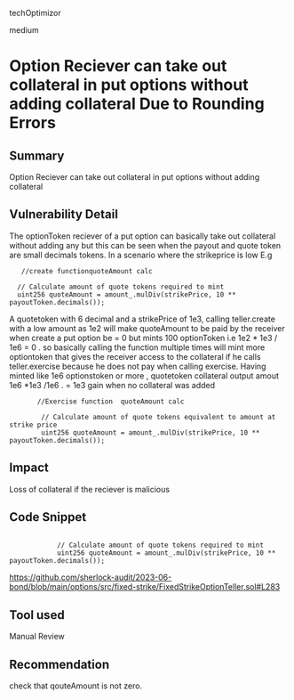 techOptimizor

medium

# Option Reciever can take out collateral in put options without adding collateral Due to Rounding Errors

## Summary
Option Reciever can take out collateral in put options without adding collateral 

## Vulnerability Detail
The optionToken reciever of a put option can basically take out collateral without adding any but this can be seen when the payout and quote token are  small decimals tokens. 
In a scenario where the strikeprice is low E.g

```solidity
   //create functionquoteAmount calc

  // Calculate amount of quote tokens required to mint
  uint256 quoteAmount = amount_.mulDiv(strikePrice, 10 ** payoutToken.decimals());
``` 
 A quotetoken with 6 decimal and a strikePrice of 1e3, calling teller.create with a low amount as 1e2 will make quoteAmount to be paid by the receiver when create a put option be = 0 but mints 100 optionToken i.e 1e2 * 1e3 / 1e6 = 0 . so basically calling the function multiple times will mint more optiontoken that gives the receiver access to the collateral if he calls teller.exercise because he does not pay when calling exercise.
Having minted like 1e6 optionstoken or more  ,  quotetoken collateral output amout  1e6 *1e3 /1e6 .   = 1e3 gain when  no collateral was added

```solidity
       //Exercise function  quoteAmount calc

        // Calculate amount of quote tokens equivalent to amount at strike price
        uint256 quoteAmount = amount_.mulDiv(strikePrice, 10 ** payoutToken.decimals());

``` 

## Impact
Loss of collateral if the reciever is malicious

## Code Snippet
```solidity

            // Calculate amount of quote tokens required to mint
            uint256 quoteAmount = amount_.mulDiv(strikePrice, 10 ** payoutToken.decimals());
``` 
https://github.com/sherlock-audit/2023-06-bond/blob/main/options/src/fixed-strike/FixedStrikeOptionTeller.sol#L283


## Tool used

Manual Review

## Recommendation
check that qouteAmount is not zero.

